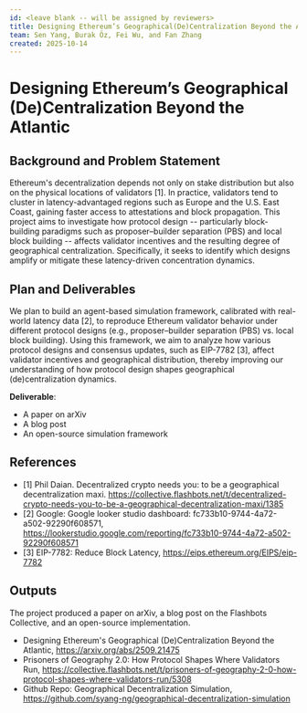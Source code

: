 ```yaml
---
id: <leave blank -- will be assigned by reviewers>
title: Designing Ethereum’s Geographical(De)Centralization Beyond the Atlantic
team: Sen Yang, Burak Öz, Fei Wu, and Fan Zhang
created: 2025-10-14
---
```


# Designing Ethereum’s Geographical (De)Centralization Beyond the Atlantic

## Background and Problem Statement


Ethereum's decentralization depends not only on stake distribution but also on the physical locations of validators [1]. In practice, validators tend to cluster in latency-advantaged regions such as Europe and the U.S. East Coast, gaining faster access to attestations and block propagation. This project aims to investigate how protocol design -- particularly block-building paradigms such as proposer–builder separation (PBS) and local block building -- affects validator incentives and the resulting degree of geographical centralization. Specifically, it seeks to identify which designs amplify or mitigate these latency-driven concentration dynamics.


## Plan and Deliverables

We plan to build an agent-based simulation framework, calibrated with real-world latency data [2], to reproduce Ethereum validator behavior under different protocol designs (e.g., proposer–builder separation (PBS) vs. local block building). Using this framework, we aim to analyze how various protocol designs and consensus updates, such as EIP-7782 [3], affect validator incentives and geographical distribution, thereby improving our understanding of how protocol design shapes geographical (de)centralization dynamics.

**Deliverable**:
- A paper on arXiv
- A blog post
- An open-source simulation framework

## References

- [1] Phil Daian. Decentralized crypto needs you: to be a geographical decentralization maxi. https://collective.flashbots.net/t/decentralized-crypto-needs-you-to-be-a-geographical-decentralization-maxi/1385
- [2] Google: Google looker studio dashboard: fc733b10-9744-4a72-a502-92290f608571, https://lookerstudio.google.com/reporting/fc733b10-9744-4a72-a502-92290f608571
- [3] EIP-7782: Reduce Block Latency, https://eips.ethereum.org/EIPS/eip-7782


## Outputs

The project produced a paper on arXiv, a blog post on the Flashbots Collective, and an open-source implementation.

- Designing Ethereum's Geographical (De)Centralization Beyond the Atlantic, https://arxiv.org/abs/2509.21475
- Prisoners of Geography 2.0: How Protocol Shapes Where Validators Run, https://collective.flashbots.net/t/prisoners-of-geography-2-0-how-protocol-shapes-where-validators-run/5308
- Github Repo: Geographical Decentralization Simulation, https://github.com/syang-ng/geographical-decentralization-simulation